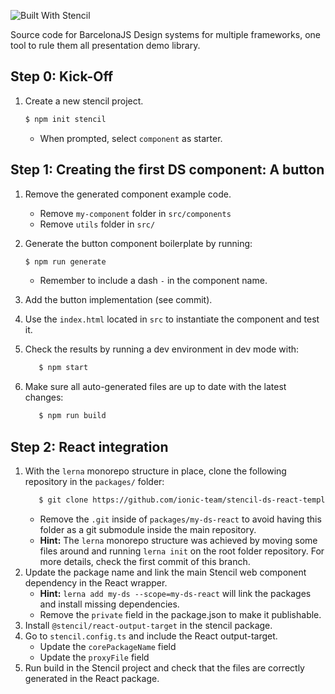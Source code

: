 ![Built With Stencil](https://img.shields.io/badge/-Built%20With%20Stencil-16161d.svg?logo=data%3Aimage%2Fsvg%2Bxml%3Bbase64%2CPD94bWwgdmVyc2lvbj0iMS4wIiBlbmNvZGluZz0idXRmLTgiPz4KPCEtLSBHZW5lcmF0b3I6IEFkb2JlIElsbHVzdHJhdG9yIDE5LjIuMSwgU1ZHIEV4cG9ydCBQbHVnLUluIC4gU1ZHIFZlcnNpb246IDYuMDAgQnVpbGQgMCkgIC0tPgo8c3ZnIHZlcnNpb249IjEuMSIgaWQ9IkxheWVyXzEiIHhtbG5zPSJodHRwOi8vd3d3LnczLm9yZy8yMDAwL3N2ZyIgeG1sbnM6eGxpbms9Imh0dHA6Ly93d3cudzMub3JnLzE5OTkveGxpbmsiIHg9IjBweCIgeT0iMHB4IgoJIHZpZXdCb3g9IjAgMCA1MTIgNTEyIiBzdHlsZT0iZW5hYmxlLWJhY2tncm91bmQ6bmV3IDAgMCA1MTIgNTEyOyIgeG1sOnNwYWNlPSJwcmVzZXJ2ZSI%2BCjxzdHlsZSB0eXBlPSJ0ZXh0L2NzcyI%2BCgkuc3Qwe2ZpbGw6I0ZGRkZGRjt9Cjwvc3R5bGU%2BCjxwYXRoIGNsYXNzPSJzdDAiIGQ9Ik00MjQuNywzNzMuOWMwLDM3LjYtNTUuMSw2OC42LTkyLjcsNjguNkgxODAuNGMtMzcuOSwwLTkyLjctMzAuNy05Mi43LTY4LjZ2LTMuNmgzMzYuOVYzNzMuOXoiLz4KPHBhdGggY2xhc3M9InN0MCIgZD0iTTQyNC43LDI5Mi4xSDE4MC40Yy0zNy42LDAtOTIuNy0zMS05Mi43LTY4LjZ2LTMuNkgzMzJjMzcuNiwwLDkyLjcsMzEsOTIuNyw2OC42VjI5Mi4xeiIvPgo8cGF0aCBjbGFzcz0ic3QwIiBkPSJNNDI0LjcsMTQxLjdIODcuN3YtMy42YzAtMzcuNiw1NC44LTY4LjYsOTIuNy02OC42SDMzMmMzNy45LDAsOTIuNywzMC43LDkyLjcsNjguNlYxNDEuN3oiLz4KPC9zdmc%2BCg%3D%3D&colorA=16161d&style=flat-square)

Source code for BarcelonaJS Design systems for multiple frameworks, one tool to rule them all presentation demo library.


## Step 0: Kick-Off
1.  Create a new stencil project.
    ```bash
    $ npm init stencil
    ```
    * When prompted, select `component` as starter.

## Step 1: Creating the first DS component: A button
1. Remove the generated component example code.
    *  	Remove `my-component` folder in `src/components`
    *  	Remove `utils` folder in `src/`   

2. Generate the button component boilerplate by running: 
    ```bash
    $ npm run generate
    ```
   * Remember to include a dash ``-`` in the component name.
   
3. Add the button implementation (see commit).

4. Use the `index.html` located in `src` to instantiate the component and test it.

5. Check the results by running a dev environment in dev mode with:
    ```bash
       $ npm start
    ```

6. Make sure all auto-generated files are up to date with the latest changes: 
    ```bash
       $ npm run build
    ```

## Step 2: React integration
1. With the `lerna` monorepo structure in place, clone the following repository in the ``packages/`` folder:
    ```bash
       $ git clone https://github.com/ionic-team/stencil-ds-react-template my-ds-react
    ```
   * Remove the ``.git`` inside of `packages/my-ds-react` to avoid having this folder as a git submodule inside the main repository.
   * __Hint:__ The `lerna` monorepo structure was achieved by moving some files around and running `lerna init` on the root folder repository.
   For more details, check the first commit of this branch. 
2. Update the package name and link the main Stencil web component dependency in the React wrapper.
    * __Hint:__ ``lerna add my-ds --scope=my-ds-react`` will link the packages and install missing dependencies.
    * Remove the ``private`` field in the package.json to make it publishable.
3. Install `@stencil/react-output-target` in the stencil package.
4. Go to ``stencil.config.ts`` and include the React output-target.
    * Update the `corePackageName` field
	* Update the `proxyFile` field
5. Run build in the Stencil project and check that the files are correctly generated in the React package.
 